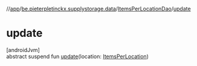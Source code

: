 //[app](../../../index.md)/[be.pieterpletinckx.supplystorage.data](../index.md)/[ItemsPerLocationDao](index.md)/[update](update.md)

# update

[androidJvm]\
abstract suspend fun [update](update.md)(location: [ItemsPerLocation](../-items-per-location/index.md))
